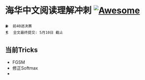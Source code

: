 # 海华中文阅读理解冲刺 [![Awesome](https://cdn.rawgit.com/sindresorhus/awesome/d7305f38d29fed78fa85652e3a63e154dd8e8829/media/badge.svg)](https://github.com/sindresorhus/awesome)

```
⛽️  前40进决赛
🏄  全文最终提交: 5月10日 截止
```

## 当前Tricks
- FGSM
- 修正Softmax
- 
